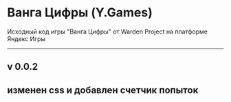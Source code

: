 # Ванга Цифры (Y.Games)
Исходный код игры "Ванга Цифры" от Warden Project на платформе Яндекс Игры

-----
## v 0.0.2
изменен css и добавлен счетчик попыток
-----
